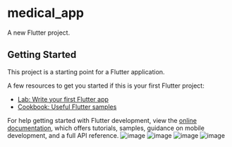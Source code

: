 # medical_app

A new Flutter project.

## Getting Started

This project is a starting point for a Flutter application.

A few resources to get you started if this is your first Flutter project:

- [Lab: Write your first Flutter app](https://docs.flutter.dev/get-started/codelab)
- [Cookbook: Useful Flutter samples](https://docs.flutter.dev/cookbook)

For help getting started with Flutter development, view the
[online documentation](https://docs.flutter.dev/), which offers tutorials,
samples, guidance on mobile development, and a full API reference.
![image](https://user-images.githubusercontent.com/108070216/226342378-4f26f8c6-9946-439b-ad8a-46702b7ba536.png)  ![image](https://user-images.githubusercontent.com/108070216/226342660-d9bc3bc0-fbb6-42c7-9b90-6f9a6858e848.png)  ![image](https://user-images.githubusercontent.com/108070216/226344156-c37bf429-7a5c-41ad-9e83-d827abce60c8.png)  ![image](https://user-images.githubusercontent.com/108070216/226342709-919c1fb0-d7bb-4612-81f7-70c8c0866a8a.png)
